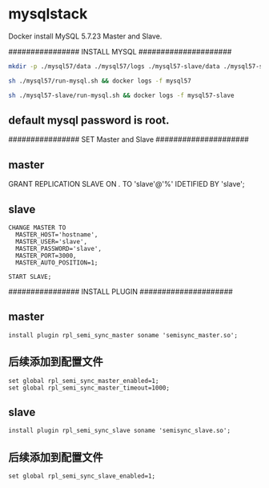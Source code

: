 # mysqlstack

Docker install MySQL 5.7.23 Master and Slave.

################ INSTALL MYSQL #####################
```bash
mkdir -p ./mysql57/data ./mysql57/logs ./mysql57-slave/data ./mysql57-slave/logs

sh ./mysql57/run-mysql.sh && docker logs -f mysql57

sh ./mysql57-slave/run-mysql.sh && docker logs -f mysql57-slave
```

## default mysql password is root.

################ SET Master and Slave  #####################

## master
GRANT REPLICATION SLAVE ON *.* TO 'slave'@'%' IDETIFIED BY 'slave';

## slave
```mysql
CHANGE MASTER TO
  MASTER_HOST='hostname',
  MASTER_USER='slave',
  MASTER_PASSWORD='slave',
  MASTER_PORT=3000,
  MASTER_AUTO_POSITION=1;

START SLAVE;
```

################ INSTALL PLUGIN  #####################

## master
```mysql
install plugin rpl_semi_sync_master soname 'semisync_master.so';
```
## 后续添加到配置文件
```mysql
set global rpl_semi_sync_master_enabled=1;
set global rpl_semi_sync_master_timeout=1000;
```
## slave
```mysql
install plugin rpl_semi_sync_slave soname 'semisync_slave.so';
```
## 后续添加到配置文件
```mysql
set global rpl_semi_sync_slave_enabled=1;
```

